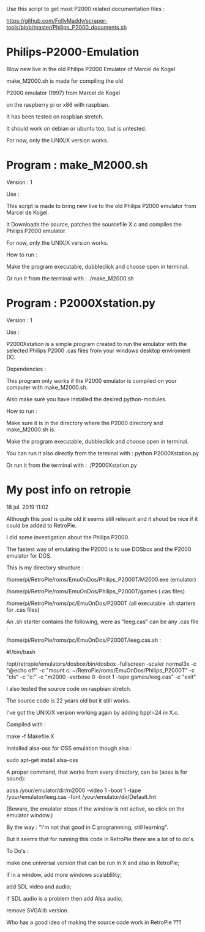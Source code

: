 Use this script to get most P2000 related documentation files :

https://github.com/FollyMaddy/scraper-tools/blob/master/Philips_P2000_documents.sh

# Philips-P2000-Emulation

Blow new live in the old Philips P2000 Emulator of Marcel de Kogel

make_M2000.sh is made for compiling the old  

P2000 emulator \(1997\) from Marcel de Kogel

on the raspberry pi or x86 with raspbian.

It has been tested on raspbian stretch.

It should work on debian or ubuntu too, but is untested.

For now, only the UNIX/X version works.


# Program : make_M2000.sh

Version : 1

Use : 

This script is made to bring new live to the old Philips P2000 emulator from Marcel de Kogel.

It Downloads the source, patches the sourcefile X.c and compiles the Philips P2000 emulator.

For now, only the UNIX/X version works.

How to run :

Make the program executable, dubbleclick and choose open in terminal.

Or run it from the terminal with : ./make_M2000.sh

# Program : P2000Xstation.py

Version : 1

Use : 

P2000Xstation is a simple program created to run the emulator with the selected Philips P2000 .cas files from your windows desktop enviroment (X).

Dependencies : 

This program only works if the P2000 emulator is compiled on your computer with make_M2000.sh.

Also make sure you have installed the desired python-modules.

How to run :

Make sure it is in the directory where the P2000 directory and make_M2000.sh is.

Make the program executable, dubbleclick and choose open in terminal.

You can run it also directly from the terminal with : python P2000Xstation.py

Or run it from the terminal with : ./P2000Xstation.py


# My post info on retropie

18 jul. 2019 11:02

Although this post is quite old it seems still relevant and it shoud be nice if it could be added to RetroPie.

I did some investigation about the Philips P2000.

The fastest way of emulating the P2000 is to use DOSbox and the P2000 emulator for DOS.

This is my directory structure :

/home/pi/RetroPie/roms/EmuOnDos/Philips_P2000T/M2000.exe (emulator)

/home/pi/RetroPie/roms/EmuOnDos/Philips_P2000T/games (.cas files)

/home/pi/RetroPie/roms/pc/EmuOnDos/P2000T (all executable .sh starters for .cas files)

An .sh starter contains the following, were as "leeg.cas" can be any .cas file :

/home/pi/RetroPie/roms/pc/EmuOnDos/P2000T/leeg.cas.sh :

#!/bin/bash

/opt/retropie/emulators/dosbox/bin/dosbox -fullscreen -scaler normal3x -c "@echo off" -c "mount c: ~/RetroPie/roms/EmuOnDos/Philips_P2000T" -c "cls" -c "c:" -c "m2000 -verbose 0 -boot 1 -tape games/leeg.cas" -c "exit"

I also tested the source code on raspbian stretch.

The source code is 22 years old but it still works.

I've got the UNIX/X version working again by adding bpp!=24 in X.c.

Compiled with :

make -f Makefile.X


Installed alsa-oss for OSS emulation though alsa :

sudo apt-get install alsa-oss


A proper command, that works from every directory, can be (aoss is for sound):

aoss /your/emulator/dir/m2000 -video 1 -boot 1 -tape /your/emulator/leeg.cas -font /your/emulator/dir/Default.fnt

(Beware, the emulator stops if the window is not active, so click on the emulator window.)


By the way : "I'm not that good in C programming, still learning".

But it seems that for running this code in RetroPie there are a lot of to do's.


To Do's :

make one universal version that can be run in X and also in RetroPie;

if in a window, add more windows scalablility;

add SDL video and audio;

if SDL audio is a problem then add Alsa audio;

remove SVGAlib version.

Who has a good idea of making the source code work in RetroPie ???

